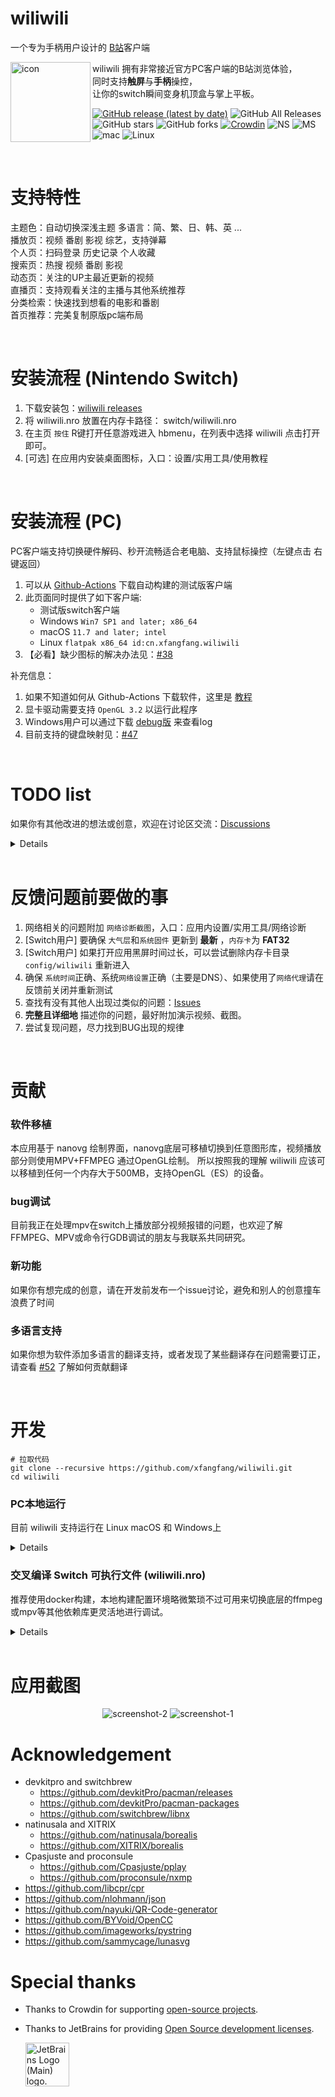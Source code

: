 # wiliwili

一个专为手柄用户设计的 [B站](https://www.bilibili.com)客户端

<img src="resources/svg/cn.xfangfang.wiliwili.svg" alt="icon" height="128" width="128" align="left">

wiliwili 拥有非常接近官方PC客户端的B站浏览体验，  
同时支持**触屏**与**手柄**操控，  
让你的switch瞬间变身机顶盒与掌上平板。
<br>

[![GitHub release (latest by date)](https://img.shields.io/github/v/release/xfangfang/wiliwili)](https://github.com/xfangfang/wiliwili/releases) ![GitHub All Releases](https://img.shields.io/github/downloads/xfangfang/wiliwili/total) ![GitHub stars](https://img.shields.io/github/stars/xfangfang/wiliwili?style=flat) ![GitHub forks](https://img.shields.io/github/forks/xfangfang/wiliwili) [![Crowdin](https://badges.crowdin.net/wiliwili/localized.svg)](https://crowdin.com/project/wiliwili) ![NS](https://img.shields.io/badge/-Nintendo%20Switch-e4000f?style=flat&logo=Nintendo%20Switch) ![MS](https://img.shields.io/badge/-Windows-357ec7?style=flat&logo=Windows) ![mac](https://img.shields.io/badge/-macOS-black?style=flat&logo=Apple) ![Linux](https://img.shields.io/badge/-Linux-lightgrey?style=flat&logo=Linux)

<br>

# 支持特性

主题色：自动切换深浅主题
多语言：简、繁、日、韩、英 ...   
播放页：视频 番剧 影视 综艺，支持弹幕  
个人页：扫码登录 历史记录 个人收藏  
搜索页：热搜 视频 番剧 影视  
动态页：关注的UP主最近更新的视频  
直播页：支持观看关注的主播与其他系统推荐  
分类检索：快速找到想看的电影和番剧  
首页推荐：完美复制原版pc端布局

<br>

# 安装流程 (Nintendo Switch)

1. 下载安装包：[wiliwili releases](https://github.com/xfangfang/wiliwili/releases)
2. 将 wiliwili.nro 放置在内存卡路径： switch/wiliwili.nro
3. 在主页 `按住` R键打开任意游戏进入 hbmenu，在列表中选择 wiliwili 点击打开即可。
4. [可选] 在应用内安装桌面图标，入口：设置/实用工具/使用教程

<br>

# 安装流程 (PC)

PC客户端支持切换硬件解码、秒开流畅适合老电脑、支持鼠标操控（左键点击 右键返回）

1. 可以从 [Github-Actions](https://github.com/xfangfang/wiliwili/actions/workflows/build.yaml) 下载自动构建的测试版客户端
2. 此页面同时提供了如下客户端:
    - 测试版switch客户端
    - Windows `Win7 SP1 and later; x86_64`
    - macOS `11.7 and later; intel`
    - Linux `flatpak x86_64 id:cn.xfangfang.wiliwili`
3. 【必看】缺少图标的解决办法见：[#38](https://github.com/xfangfang/wiliwili/discussions/38)

补充信息：

1. 如果不知道如何从 Github-Actions 下载软件，这里是 [教程](https://xfangfang.github.io/036)
2. 显卡驱动需要支持 `OpenGL 3.2` 以运行此程序
3. Windows用户可以通过下载 [debug版](https://github.com/xfangfang/DIY/actions/workflows/wiliwili_win_debug.yml) 来查看log
4. 目前支持的键盘映射见：[#47](https://github.com/xfangfang/wiliwili/discussions/47)

<br>

# TODO list

如果你有其他改进的想法或创意，欢迎在讨论区交流：[Discussions](https://github.com/xfangfang/wiliwili/discussions/categories/ideas)

<details>

- [x] 初步完成底层基础组件、首页各类推荐视频、用户视频播放页
- [x] 微调页面、解决播放器启动速度慢、解决播放页面退出卡顿
- [x] 临时解决异步加载导致的空指针问题（图片异步加载某些情况还会出现问题，待修复）
- [x] 添加番剧/影视播放、添加扫码登录、播放历史、用户收藏夹（收藏夹相关部分工作不稳定）
- [x] 初步添加搜索
- [x] 播放页新增分集与UP主最新投稿
- [x] 完善视频播放页用户评论内容
- [x] 重构图片异步加载逻辑
- [x] 解决收藏夹、搜索页某些情况导致闪退的问题
- [x] 完善搜索页：番剧、影视 转为竖图
- [x] 完善播放页投稿列表：调整结构、自动加载下一页
- [ ] 播放页展示合集与推荐
- [x] 添加动态页
- [x] 添加视频检索页
- [x] 完善设置页
- [ ] 弹幕相关设置
- [x] 点赞、投币、收藏
- [x] 拖拽调节进度
- [x] 增加单手模式使用一个手柄来控制播放器
- [ ] 安装图标时检查wiliwili位置
- [ ] NSP forwarder自动检查多个位置的nro文件，避免无法打开
- [x] 增加设置使首页无法通过返回退出，避免误触
- [x] 使用教程添加未指明的快捷键说明
- [x] 重压摇杆临时快进
- [ ] 搜索支持搜索用户
- [ ] 支持切换按键图标
- [x] 应用内多语言切换
- [ ] 一键三连
- [ ] 重构搜索页面

</details>

<br>

# 反馈问题前要做的事

1. 网络相关的问题附加 `网络诊断截图`，入口：应用内设置/实用工具/网络诊断
2. [Switch用户] 要确保 `大气层`和`系统固件` 更新到 **最新** ，`内存卡`为 **FAT32**
3. [Switch用户] 如果打开应用黑屏时间过长，可以尝试删除内存卡目录 `config/wiliwili` 重新进入
4. 确保 `系统时间`正确、系统`网络设置`正确（主要是DNS）、如果使用了`网络代理`请在反馈前关闭并重新测试
5. 查找有没有其他人出现过类似的问题：[Issues](https://github.com/xfangfang/wiliwili/issues?q=is%3Aissue)
6. **完整且详细地** 描述你的问题，最好附加演示视频、截图。
7. 尝试复现问题，尽力找到BUG出现的规律

<br>

# 贡献

### 软件移植

本应用基于 nanovg 绘制界面，nanovg底层可移植切换到任意图形库，视频播放部分则使用MPV+FFMPEG 通过OpenGL绘制。
所以按照我的理解 wiliwili 应该可以移植到任何一个内存大于500MB，支持OpenGL（ES）的设备。

### bug调试

目前我正在处理mpv在switch上播放部分视频报错的问题，也欢迎了解 FFMPEG、MPV或命令行GDB调试的朋友与我联系共同研究。

### 新功能

如果你有想完成的创意，请在开发前发布一个issue讨论，避免和别人的创意撞车浪费了时间

### 多语言支持

如果你想为软件添加多语言的翻译支持，或者发现了某些翻译存在问题需要订正，请查看 [#52](https://github.com/xfangfang/wiliwili/issues/52)
了解如何贡献翻译

<br>

# 开发

```shell
# 拉取代码
git clone --recursive https://github.com/xfangfang/wiliwili.git
cd wiliwili
```

### PC本地运行

目前 wiliwili 支持运行在 Linux macOS 和 Windows上

<details>

构建出来的客户端某些图标缺失，请参考：[#38](https://github.com/xfangfang/wiliwili/discussions/38)

#### macOS

```shell
# macOS: install dependencies
brew install glfw mpv

cmake -B build -DPLATFORM_DESKTOP=ON
make -C build wiliwili -j$(sysctl -n hw.ncpu)
```

#### Linux

```shell
# Ubuntu: install dependencies (glfw3.3 or later)
sudo apt install libcurl4-openssl-dev libglfw3-dev libmpv-dev

cmake -B build -DPLATFORM_DESKTOP=ON
make -C build wiliwili -j$(nproc)
```

```shell
# 如果你想安装在系统路径，并生成一个桌面图标，请使用如下内容编译
cmake -B build -DPLATFORM_DESKTOP=ON -DINSTALL=ON -DCMAKE_BUILD_TYPE=Release
make -C build -j$(nproc)
sudo make -C build install

# uninstall (run after install)
sudo xargs -a build/install_manifest.txt rm
```

#### Windows

```shell
# Windows: install dependencies (MSYS2 MinGW64)
pacman -S mingw-w64-x86_64-gcc mingw-w64-x86_64-cmake mingw-w64-x86_64-make \
  git mingw-w64-x86_64-glfw mingw-w64-x86_64-mpv

cmake -B build -G "MinGW Makefiles" -DPLATFORM_DESKTOP=ON
mingw32-make -C build wiliwili -j$(nproc)
```

#### SDL2 （测试支持）

由于 SDL2 支持的平台比GLFW更多，考虑到未来向其他平台移植，所以wiliwili目前也支持切换到SDL2环境构建，目前只在switch和macOS上进行了测试。

```shell
# macOS
brew install sdl2 mpv

cmake -B build -DPLATFORM_DESKTOP=ON -DUSE_SDL2=ON
make -C build wiliwili -j$(sysctl -n hw.ncpu)
```

</details>

### 交叉编译 Switch 可执行文件 (wiliwili.nro)

推荐使用docker构建，本地构建配置环境略微繁琐不过可用来切换底层的ffmpeg或mpv等其他依赖库更灵活地进行调试。

<details>

#### Docker

```shell
docker run --rm -v $(pwd):/data devkitpro/devkita64:20221113 \
  sh -c "/data/scripts/build_switch.sh"
```

#### 本地编译

```shell
# 1. 安装devkitpro环境: https://github.com/devkitPro/pacman/releases

# 2. 安装预编译的依赖
sudo dkp-pacman -S switch-glfw switch-cmake devkita64-cmake switch-pkg-config

# 3. 安装ffmpeg与mpv（使用自编译的库，官方的库无法播放网络视频）
# 手动编译方法请看：scripts/README.md
sudo dkp-pacman -U \
  https://github.com/xfangfang/wiliwili/releases/download/v0.1.0/switch-ffmpeg-4.4.3-1-any.pkg.tar.xz \
  https://github.com/xfangfang/wiliwili/releases/download/v0.1.0/switch-libmpv-0.34.1-1-any.pkg.tar.xz

# 4. 可选：安装依赖库 nspmini：https://github.com/StarDustCFW/nspmini
# (1). 在resources 目录下放置：nsp_forwarder.nsp
# (2). cmake 构建参数添加 -DBUILTIN_NSP=ON
# 按上述配置后，从相册打开wiliwili时会增加一个安装NSP Forwarder的按钮

# 5. build
cmake -B cmake-build-switch
make -C cmake-build-switch wiliwili.nro -j$(nproc)
```

</details>

<br>

# 应用截图

<p align="center">
<img src="docs/images/screenshot-2.png" alt="screenshot-2">
<img src="docs/images/screenshot-1.png" alt="screenshot-1">
</p>

# Acknowledgement

- devkitpro and switchbrew
    - https://github.com/devkitPro/pacman/releases
    - https://github.com/devkitPro/pacman-packages
    - https://github.com/switchbrew/libnx
- natinusala and XITRIX
    - https://github.com/natinusala/borealis
    - https://github.com/XITRIX/borealis
- Cpasjuste and proconsule
    - https://github.com/Cpasjuste/pplay
    - https://github.com/proconsule/nxmp
- https://github.com/libcpr/cpr
- https://github.com/nlohmann/json
- https://github.com/nayuki/QR-Code-generator
- https://github.com/BYVoid/OpenCC
- https://github.com/imageworks/pystring
- https://github.com/sammycage/lunasvg

# Special thanks

- Thanks to Crowdin for supporting [open-source projects](https://crowdin.com/page/open-source-project-setup-request).
- Thanks to JetBrains for providing [Open Source development licenses](https://jb.gg/OpenSourceSupport).

    <img style="width: 70px;" src="https://resources.jetbrains.com/storage/products/company/brand/logos/jb_beam.svg" alt="JetBrains Logo (Main) logo.">
